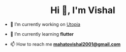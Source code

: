 <h1 align="center">Hi 👋, I'm Vishal</h1>


- 🔭 I’m currently working on [Utopia](https://github.com/Utopia7017/utopia)

- 🌱 I’m currently learning **flutter**

- 📫 How to reach me **mahatovishal2001@gmail.com**

<p align="left">
</p>

